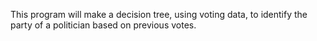 This program will make a decision tree, using voting data, to identify the party of a politician based on previous votes.
